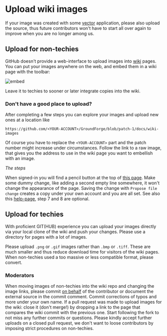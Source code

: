 Upload wiki images
==================

If your image was created with some [vector] application, please also upload the source,
thus future contributors won't have to start all over again to improve when you are no longer among us.

Upload for non-techies
----------------------

GitHub doesn't provide a web-interface to upload images into [wiki] pages.
You can put your images anywhere on the web, and embed them in a wiki page with the toolbar:

![embed]

Leave it to techies to sooner or later integrate copies into the wiki.

### Don't have a good place to upload?

After completing a few steps you can explore your images and upload new ones at a location like

    https://github.com/<YOUR-ACCOUNT>/GroundForge/blob/patch-1/docs/wiki-images

Of course you have to replace the `<YOUR-ACCOUNT>` part
and the patch number might increase under circumstances.
Follow the link to a raw image, that gives you the address to use in the
wiki page you want to embellish with an image.

_The steps_

When signed-in you will find a pencil button at the top of [this page].
Make some dummy change, like adding a second empty line somewhere, it won't change the appearance of the page.
Saving the change with `Propose file change` creates a copy under your own account and you are all set.
See also this [help-page], step 7 and 8 are optional.


Upload for techies
------------------

With proficient GIT(HUB) experience you can upload your images directly
via your local clone of the wiki and push your changes.
Please use a directory for pages with a lot of images.

Please upload `.png` or `.gif` images rather than `.bmp` or `.tiff`.
These are much smaller and thus reduce download time for visitors of the wiki pages.
When non-techies used a too massive or less compatible format, please convert.

### Moderators

When moving images of non-techies into the wiki repo and changing the image links,
please commit [on behalf] of the contributor or document the external source in the commit comment.
Commit corrections of typos and more under your own name.
If a pull request was made to upload images for the wiki:
close it (don't merge!) by dropping a link to the page that compares the wiki commit with the previous one.
Start following the fork to not miss any further commits or questions.
Please kindly accept further uploads on a closed pull request,
we don't want to loose contributors by imposing strict procedures on non-techies.

[embed]: https://help.github.com/assets/images/help/wiki/wiki_add_image.png
[wiki]: https://github.com/d-bl/GroundForge/wiki
[help-page]: https://help.github.com/articles/editing-files-in-another-user-s-repository/
[vector]: https://en.wikipedia.org/wiki/Vector_graphics#/media/File:VectorBitmapExample.svg
[this page]: https://github.com/d-bl/GroundForge/blob/master/wiki-images/README.md
[on behalf]: https://stackoverflow.com/questions/18750808/difference-between-author-and-committer-in-git
